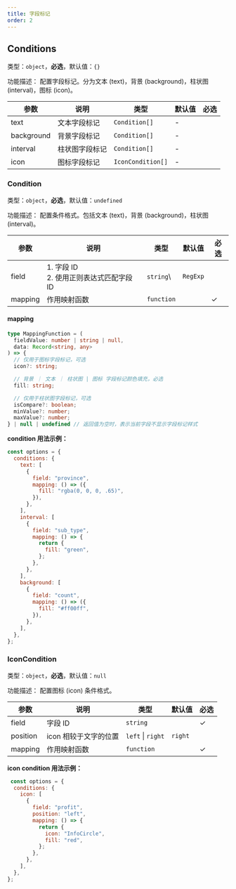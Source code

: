 ```yaml
---
title: 字段标记
order: 2
---
```


## Conditions

类型：`object`，**必选**，默认值：`{}`

<description>功能描述： 配置字段标记。分为文本 (text)，背景 (background)，柱状图 (interval)，图标 (icon)。</description>

| 参数       | 说明 | 类型            | 默认值 | 必选  |
| ---------- | ---------- | ---------------  | ------ | ---- |
| text       | 文本字段标记   | `Condition[]`     | - |            |
| background | 背景字段标记   | `Condition[]`    | -      |            |
| interval   | 柱状图字段标记 | `Condition[]`     | -      |            |
| icon       | 图标字段标记   | `IconCondition[]` | -  |            |

### Condition

类型：`object`，**必选**，默认值：`undefined`

<description>功能描述： 配置条件格式。包括文本 (text)，背景 (background)，柱状图 (interval)。</description>

| 参数      | 说明                                | 类型         | 默认值      | 必选  |
|---------|-----------------------------------|------------|----------|-----|
| field   | 1. 字段 ID <br /> 2. 使用正则表达式匹配字段 ID | `string`\  | `RegExp` |     | ✓          |
| mapping | 作用映射函数​                           | `function` |          | ✓   |

#### mapping

```typescript
type MappingFunction = (
  fieldValue: number | string | null,
  data: Record<string, any>
) => {
  // 仅用于图标字段标记，可选
  icon?: string;

  // 背景 ｜ 文本 ｜ 柱状图 | 图标 字段标记颜色填充，必选
  fill: string;

  // 仅用于柱状图字段标记，可选
  isCompare?: boolean;
  minValue?: number;
  maxValue?: number;
} | null | undefined // 返回值为空时，表示当前字段不显示字段标记样式

```

**condition 用法示例：**

```javascript
const options = {
  conditions: {
    text: [
      {
        field: "province",
        mapping: () => ({
          fill: "rgba(0, 0, 0, .65)",
        }),
      },
    ],
    interval: [
      {
        field: "sub_type",
        mapping: () => {
          return {
            fill: "green",
          };
        },
      },
    ],
    background: [
      {
        field: "count",
        mapping: () => ({
          fill: "#ff00ff",
        }),
      },
    ],
  },
};

```

### IconCondition

类型：`object`，**必选**，默认值：`null`

<description>功能描述： 配置图标 (icon) 条件格式。</description>

| 参数     | 说明 | 类型     | 默认值  | 必选    |
| -------- | ------------ | -------- | ------- | ----  |
| field    | 字段 ID       | `string`   |                | ✓    |
| position | icon 相较于文字的位置 | `left` \| `right`   | `right` |         |
| mapping  | 作用映射函数​ | `function` |                 | ✓    |

**icon condition 用法示例：**

```javascript
 const options = {
  conditions: {
    icon: [
      {
        field: "profit",
        position: "left",
        mapping: () => {
          return {
            icon: "InfoCircle",
            fill: "red",
          };
        },
      },
    ],
  },
};

```
